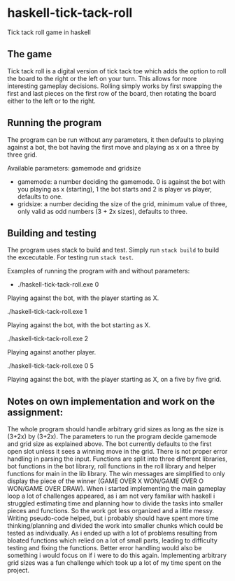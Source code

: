 # haskell-tick-tack-roll

Tick tack roll game in haskell

## The game
Tick tack roll is a digital version of tick tack toe which adds the option to roll the board to the right or the left on your turn.
This allows for more interesting gameplay decisions. Rolling simply works by first swapping the first and last pieces on the first row of the board,
then rotating the board either to the left or to the right.

## Running the program
The program can be run without any parameters, it then defaults to playing against a bot, the bot having the first move and playing as x on a three by three grid.

Available parameters: 
gamemode and gridsize

- gamemode: a number deciding the gamemode. 0 is against the bot with you playing as x (starting), 1 the bot starts and 2 is player vs player, defaults to one.
- gridsize: a number deciding the size of the grid, minimum value of three, only valid as odd numbers (3 + 2x sizes), defaults to three.

## Building and testing
The program uses stack to build and test.
Simply run `stack build` to build the excecutable.
For testing run `stack test`.

Examples of running the program with and without parameters:
- ./haskell-tick-tack-roll.exe 0

Playing against the bot, with the player starting as X.

./haskell-tick-tack-roll.exe 1

Playing against the bot, with the bot starting as X.

./haskell-tick-tack-roll.exe 2

Playing against another player.

./haskell-tick-tack-roll.exe 0 5

Playing against the bot, with the player starting as X, on a five by five grid.

## Notes on own implementation and work on the assignment:
The whole program should handle arbitrary grid sizes as long as the size is (3+2x) by (3+2x).
The parameters to run the program decide gamemode and grid size as explained above.
The bot currently defaults to the first open slot unless it sees a winning move in the grid.
There is not proper error handling in parsing the input.
Functions are split into three different libraries, bot functions in the bot library, roll functions in the roll library and helper functions for main in the lib library.
The win messages are simplified to only display the piece of the winner (GAME OVER X WON/GAME OVER O WON/GAME OVER DRAW).
When i started implementing the main gameplay loop a lot of challenges appeared, as i am not very familiar with haskell i struggled estimating time and planning how to divide the tasks into smaller pieces and functions. So the work got less organized and a little messy. Writing pseudo-code helped, but i probably should have spent more time thinking/planning and divided the work into smaller chunks which could be tested as individually. As i ended up with a lot of problems resulting from bloated functions which relied on a lot of small parts, leading to difficulty testing and fixing the functions.
Better error handling would also be something i would focus on if i were to do this again.
Implementing arbitrary grid sizes was a fun challenge which took up a lot of my time spent on the project.



